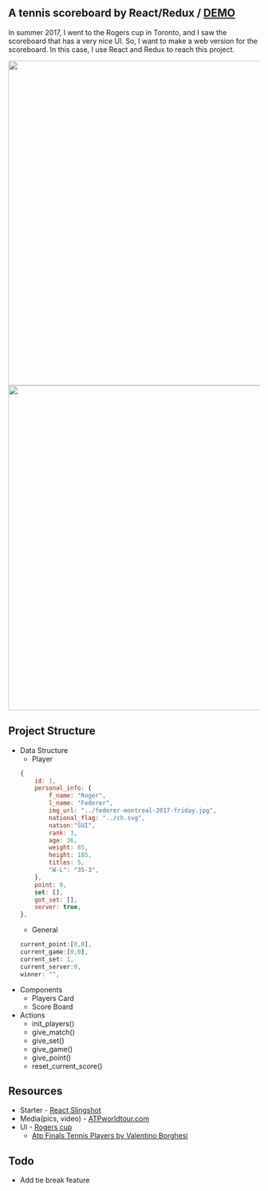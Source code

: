 ## A tennis scoreboard by React/Redux / [DEMO](http://tennis-scoreboard.surge.sh/)
In summer 2017, I went to the Rogers cup in Toronto, and I saw the scoreboard that has a very nice UI. So, I want to make a web version for the scoreboard. In this case, I use React and Redux to reach this project.

<img src="https://user-images.githubusercontent.com/1507950/29543642-877e48be-86b0-11e7-9fff-5366c80434d3.png" width="650">

<img src="https://user-images.githubusercontent.com/1507950/29543850-1aa1fdec-86b2-11e7-955d-cc10ccda4a87.png" width="650">


## Project Structure
+ Data Structure
    + Player
    ```javascript
    {
        id: 1,
        personal_info: {
            f_name: "Roger",
            l_name: "Federer",
            img_url: "../federer-montreal-2017-friday.jpg",
            national_flag: "../ch.svg",
            nation:"SUI",
            rank: 3,
            age: 36,
            weight: 85,
            height: 185,
            titles: 5,
            "W-L": "35-3",
        },
        point: 0,
        set: [],
        got_set: [],
        server: true,
    },
    ```
    + General
    ```javascript
    current_point:[0,0],
    current_game:[0,0],
    current_set: 1,
    current_server:0,
    winner: "",
    ```
+ Components
    + Players Card
    + Score Board
+ Actions
    +  init_players()
    +  give_match()
    +  give_set()
    +  give_game()
    +  give_point()
    +  reset_current_score()

## Resources
+ Starter - [React Slingshot](https://github.com/coryhouse/react-slingshot)
+ Media(pics, video) - [ATPworldtour.com](atpworldtour.com)
+ UI - [Rogers cup](rogerscup.com)
    + [Atp Finals Tennis Players by Valentino Borghesi](https://dribbble.com/shots/1796074-Atp-Finals-Tennis-Players)

## Todo
+ Add tie break feature